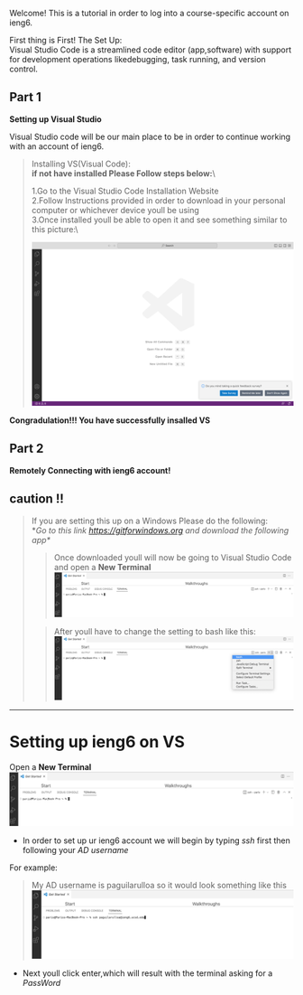 Welcome! This is a tutorial in order to log into a course-specific account on ieng6.

First thing is First! The Set Up:\
Visual Studio Code is a streamlined code editor (app,software) with support for development 
operations likedebugging, task running, and version control. 

## Part 1

**Setting up Visual Studio**

Visual Studio code will be our main place to be in order to continue working with an account of ieng6.

>Installing VS(Visual Code):\
>**if not have installed Please Follow steps below:**\
>
>1.Go to the Visual Studio Code Installation Website\
>2.Follow Instructions provided in order to download in your personal computer or whichever device youll be using \
>3.Once installed youll be able to open it and see something similar to this picture:\
>
>![Image](VS.png)


**Congradulation!!! You have successfully insalled VS**

## Part 2

**Remotely Connecting with ieng6 account!**

**caution !!**
---
>If you are setting this up on a Windows Please do the following:\
>**Go to this link <https://gitforwindows.org> and download the following app\**
>
>>Once downloaded youll will now be going to Visual Studio Code and open a **New Terminal**
>>![Image](terminal.png)
>
>
>>After youll have to change the setting to bash like this:
>>![Image](Bash.png)
>

---

# **Setting up ieng6 on VS**


Open a **New Terminal**
![Image](terminal.png)

* In order to set up ur ieng6 account we will begin by typing _ssh_ first then following your _AD username_ 

For example:
>My AD username is paguilarulloa so it would look something like this
![Image](ssh.png)


* Next youll click enter,which will result with the terminal asking for a _PassWord_






